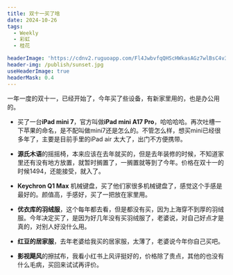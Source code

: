```yaml
---
title: 双十一买了啥
date: 2024-10-26
tags:
  - Weekly
  - 彩虹
  - 桂花

headerImage: 'https://cdnv2.ruguoapp.com/Fl4JwbvfqQHScHWkasAGz7wlBsC4v3.jpg'
header-img: /publish/sunset.jpg
useHeaderImage: true
headerMask: 0.4
---
```


一年一度的双十一，已经开始了，今年买了些设备，有新家里用的，也是办公用的。

- 买了一台**iPad mini 7**，官方叫做**iPad mini A17 Pro**，哈哈哈哈。再次吐槽一下苹果的命名，是不配叫做mini7还是怎么的。不管怎么样，想买mini已经很多年了，主要是目前手里的iPad air 太大了，出门不方便携带。

- **源氏木语**的摇摇椅，本来应该在去年就买的，但是去年装修的时候，不知道家里还有没有地方放置，就暂时搁置了，一搁置就等到了今年。价格在双十一的时候1494，还能接受，就入了。

- **Keychron Q1 Max** 机械键盘，买了他们家很多机械键盘了，感觉这个手感是最好的。颜值高，手感好，买了一把放在家里用。

- **优衣库的羽绒服**，这个每年都去看，但是都没有买，因为上海穿不到厚的羽绒服。今年决定买了，是因为好几年没有买羽绒服了，老婆说，对自己好点才是真的，对别人好没什么用。
- **红豆的居家服**，去年老婆给我买的居家服，太薄了，老婆说今年你自己买吧。
- **影视飓风**的擦拭布，我看小红书上风评挺好的，价格除了贵点，其他的也没有什么毛病，买回来试试再评价。









